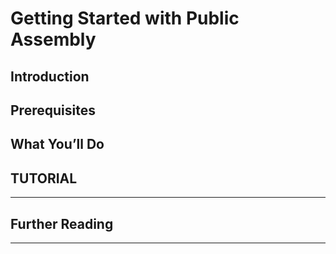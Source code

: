 # Getting Started with Public Assembly

## **Introduction**
## **Prerequisites**

## **What You’ll Do**

## **TUTORIAL**

---
## **Further Reading**

---